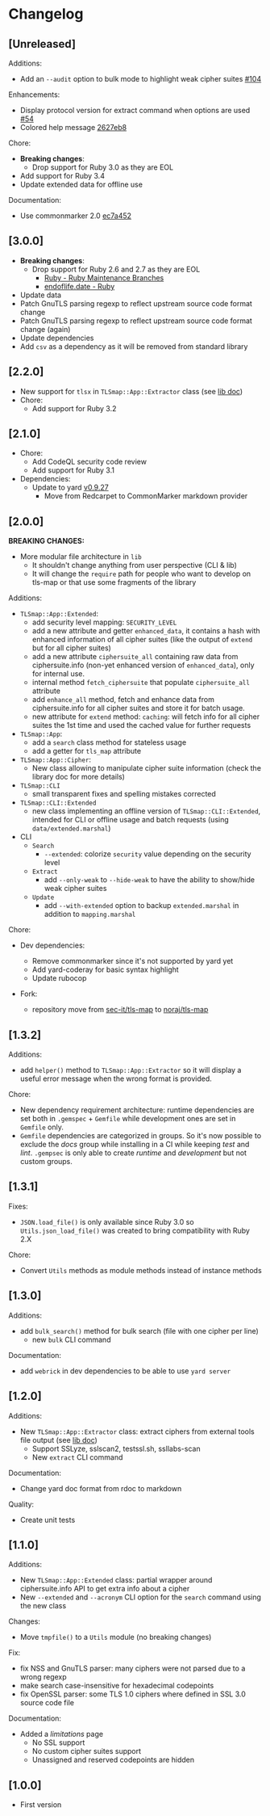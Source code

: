 # Changelog

## [Unreleased]

Additions:

- Add an `--audit` option to bulk mode to highlight weak cipher suites [#104](https://github.com/noraj/tls-map/issues/104)

Enhancements:

- Display protocol version for extract command when options are used [#54](https://github.com/noraj/tls-map/issues/54)
- Colored help message [2627eb8](https://github.com/noraj/tls-map/commit/2627eb81914cb932e5eb6638d5de80dccaa8833b)

Chore:

- **Breaking changes**:
  - Drop support for Ruby 3.0 as they are EOL
- Add support for Ruby 3.4
- Update extended data for offline use

Documentation:

- Use commonmarker 2.0 [ec7a452](https://github.com/noraj/tls-map/commit/ec7a452d953cf364a963037428c44c70165d3949)

## [3.0.0]

- **Breaking changes**:
  - Drop support for Ruby 2.6 and 2.7 as they are EOL
    - [Ruby - Ruby Maintenance Branches](https://www.ruby-lang.org/en/downloads/branches/)
    - [endoflife.date - Ruby](https://endoflife.date/ruby)
- Update data
- Patch GnuTLS parsing regexp to reflect upstream source code format change
- Patch GnuTLS parsing regexp to reflect upstream source code format change (again)
- Update dependencies
- Add `csv` as a dependency as it will be removed from standard library

## [2.2.0]

- New support for `tlsx` in `TLSmap::App::Extractor` class (see [lib doc](https://noraj.github.io/tls-map/yard/TLSmap/App/Extractor))
- Chore:
  - Add support for Ruby 3.2

## [2.1.0]

- Chore:
  - Add CodeQL security code review
  - Add support for Ruby 3.1
- Dependencies:
  - Update to yard [v0.9.27](https://github.com/lsegal/yard/releases/tag/v0.9.27)
    - Move from Redcarpet to CommonMarker markdown provider

## [2.0.0]

**BREAKING CHANGES:**

- More modular file architecture in `lib`
  - It shouldn't change anything from user perspective (CLI & lib)
  - It will change the `require` path for people who want to develop on tls-map or that use some fragments of the library

Additions:

- `TLSmap::App::Extended`:
  - add security level mapping: `SECURITY_LEVEL`
  - add a new attribute and getter `enhanced_data`, it contains a hash with enhanced information of all cipher suites (like the output of `extend` but for all cipher suites)
  - add a new attribute `ciphersuite_all` containing raw data from ciphersuite.info (non-yet enhanced version of `enhanced_data`), only for internal use.
  - internal method `fetch_ciphersuite` that populate `ciphersuite_all` attribute
  - add `enhance_all` method, fetch and enhance data from ciphersuite.info for all cipher suites and store it for batch usage.
  - new attribute for `extend` method: `caching`: will fetch info for all cipher suites the 1st time and used the cached value for further requests
- `TLSmap::App`:
  - add a `search` class method for stateless usage
  - add a getter for `tls_map` attribute
- `TLSmap::App::Cipher`:
  - New class allowing to manipulate cipher suite information (check the library doc for more details)
- `TLSmap::CLI`
  - small transparent fixes and spelling mistakes corrected
- `TLSmap::CLI::Extended`
  - new class implementing an offline version of `TLSmap::CLI::Extended`, intended for CLI or offline usage and batch requests (using `data/extended.marshal`)
- CLI
  - `Search`
    - `--extended`: colorize `security` value depending on the security level
  - `Extract`
    - add `--only-weak` to `--hide-weak` to have the ability to show/hide weak cipher suites
  - `Update`
    - add `--with-extended` option to backup `extended.marshal` in addition to `mapping.marshal`

Chore:

- Dev dependencies:
  - Remove commonmarker since it's not supported by yard yet
  - Add yard-coderay for basic syntax highlight
  - Update rubocop

- Fork:
  - repository move from [sec-it/tls-map](https://github.com/sec-it/tls-map) to [noraj/tls-map](https://github.com/noraj/tls-map)

## [1.3.2]

Additions:

- add `helper()` method to `TLSmap::App::Extractor` so it will display a useful error message when the wrong format is provided.

Chore:

- New dependency requirement architecture: runtime dependencies are set both in `.gemspec` + `Gemfile` while development ones are set in `Gemfile` only.
- `Gemfile` dependencies are categorized in groups. So it's now possible to exclude the _docs_ group while installing in a CI while keeping _test_ and _lint_. `.gempsec` is only able to create _runtime_ and _development_ but not custom groups.

## [1.3.1]

Fixes:

- `JSON.load_file()` is only available since Ruby 3.0 so `Utils.json_load_file()` was created to bring compatibility with Ruby 2.X

Chore:

- Convert `Utils` methods as module methods instead of instance methods

## [1.3.0]

Additions:

- add `bulk_search()` method for bulk search (file with one cipher per line)
  - new `bulk` CLI command

Documentation:

- add `webrick` in dev dependencies to be able to use `yard server`

## [1.2.0]

Additions:

- New `TLSmap::App::Extractor` class: extract ciphers from external tools file output (see [lib doc](https://noraj.github.io/tls-map/yard/TLSmap/App/Extractor))
  - Support SSLyze, sslscan2, testssl.sh, ssllabs-scan
  - New `extract` CLI command

Documentation:

- Change yard doc format from rdoc to markdown

Quality:

- Create unit tests

## [1.1.0]

Additions:

- New `TLSmap::App::Extended` class: partial wrapper around ciphersuite.info API to get extra info about a cipher
- New `--extended` and `--acronym` CLI option for the `search` command using the new class

Changes:

- Move `tmpfile()` to a `Utils` module (no breaking changes)

Fix:

- fix NSS and GnuTLS parser: many ciphers were not parsed due to a wrong regexp
- make search case-insensitive for hexadecimal codepoints
- fix OpenSSL parser: some TLS 1.0 ciphers where defined in SSL 3.0 source code file

Documentation:

- Added a _limitations_ page
  - No SSL support
  - No custom cipher suites support
  - Unassigned and reserved codepoints are hidden

## [1.0.0]

- First version
